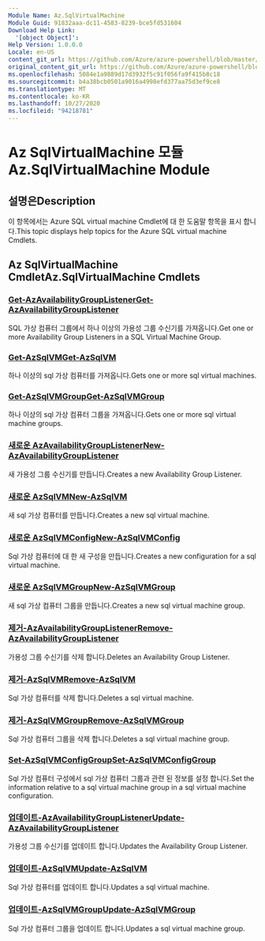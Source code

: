 ```yaml
---
Module Name: Az.SqlVirtualMachine
Module Guid: 91832aaa-dc11-4583-8239-bce5fd531604
Download Help Link:
  '[object Object]': 
Help Version: 1.0.0.0
Locale: en-US
content_git_url: https://github.com/Azure/azure-powershell/blob/master/src/SqlVirtualMachine/SqlVirtualMachine/help/Az.SqlVirtualMachine.md
original_content_git_url: https://github.com/Azure/azure-powershell/blob/master/src/SqlVirtualMachine/SqlVirtualMachine/help/Az.SqlVirtualMachine.md
ms.openlocfilehash: 5084e1a9889d17d3932f5c91f056fa9f415b8c18
ms.sourcegitcommit: b4a38bcb0501a9016a4998efd377aa75d3ef9ce8
ms.translationtype: MT
ms.contentlocale: ko-KR
ms.lasthandoff: 10/27/2020
ms.locfileid: "94218781"
---
```

# <span data-ttu-id="e8dee-101">Az SqlVirtualMachine 모듈</span><span class="sxs-lookup"><span data-stu-id="e8dee-101">Az.SqlVirtualMachine Module</span></span>
## <span data-ttu-id="e8dee-102">설명은</span><span class="sxs-lookup"><span data-stu-id="e8dee-102">Description</span></span>
<span data-ttu-id="e8dee-103">이 항목에서는 Azure SQL virtual machine Cmdlet에 대 한 도움말 항목을 표시 합니다.</span><span class="sxs-lookup"><span data-stu-id="e8dee-103">This topic displays help topics for the Azure SQL virtual machine Cmdlets.</span></span>

## <span data-ttu-id="e8dee-104">Az SqlVirtualMachine Cmdlet</span><span class="sxs-lookup"><span data-stu-id="e8dee-104">Az.SqlVirtualMachine Cmdlets</span></span>
### [<span data-ttu-id="e8dee-105">Get-AzAvailabilityGroupListener</span><span class="sxs-lookup"><span data-stu-id="e8dee-105">Get-AzAvailabilityGroupListener</span></span>](Get-AzAvailabilityGroupListener.md)
<span data-ttu-id="e8dee-106">SQL 가상 컴퓨터 그룹에서 하나 이상의 가용성 그룹 수신기를 가져옵니다.</span><span class="sxs-lookup"><span data-stu-id="e8dee-106">Get one or more Availability Group Listeners in a SQL Virtual Machine Group.</span></span>

### [<span data-ttu-id="e8dee-107">Get-AzSqlVM</span><span class="sxs-lookup"><span data-stu-id="e8dee-107">Get-AzSqlVM</span></span>](Get-AzSqlVM.md)
<span data-ttu-id="e8dee-108">하나 이상의 sql 가상 컴퓨터를 가져옵니다.</span><span class="sxs-lookup"><span data-stu-id="e8dee-108">Gets one or more sql virtual machines.</span></span>

### [<span data-ttu-id="e8dee-109">Get-AzSqlVMGroup</span><span class="sxs-lookup"><span data-stu-id="e8dee-109">Get-AzSqlVMGroup</span></span>](Get-AzSqlVMGroup.md)
<span data-ttu-id="e8dee-110">하나 이상의 sql 가상 컴퓨터 그룹을 가져옵니다.</span><span class="sxs-lookup"><span data-stu-id="e8dee-110">Gets one or more sql virtual machine groups.</span></span>

### [<span data-ttu-id="e8dee-111">새로운 AzAvailabilityGroupListener</span><span class="sxs-lookup"><span data-stu-id="e8dee-111">New-AzAvailabilityGroupListener</span></span>](New-AzAvailabilityGroupListener.md)
<span data-ttu-id="e8dee-112">새 가용성 그룹 수신기를 만듭니다.</span><span class="sxs-lookup"><span data-stu-id="e8dee-112">Creates a new Availability Group Listener.</span></span>

### [<span data-ttu-id="e8dee-113">새로운 AzSqlVM</span><span class="sxs-lookup"><span data-stu-id="e8dee-113">New-AzSqlVM</span></span>](New-AzSqlVM.md)
<span data-ttu-id="e8dee-114">새 sql 가상 컴퓨터를 만듭니다.</span><span class="sxs-lookup"><span data-stu-id="e8dee-114">Creates a new sql virtual machine.</span></span>

### [<span data-ttu-id="e8dee-115">새로운 AzSqlVMConfig</span><span class="sxs-lookup"><span data-stu-id="e8dee-115">New-AzSqlVMConfig</span></span>](New-AzSqlVMConfig.md)
<span data-ttu-id="e8dee-116">Sql 가상 컴퓨터에 대 한 새 구성을 만듭니다.</span><span class="sxs-lookup"><span data-stu-id="e8dee-116">Creates a new configuration for a sql virtual machine.</span></span>

### [<span data-ttu-id="e8dee-117">새로운 AzSqlVMGroup</span><span class="sxs-lookup"><span data-stu-id="e8dee-117">New-AzSqlVMGroup</span></span>](New-AzSqlVMGroup.md)
<span data-ttu-id="e8dee-118">새 sql 가상 컴퓨터 그룹을 만듭니다.</span><span class="sxs-lookup"><span data-stu-id="e8dee-118">Creates a new sql virtual machine group.</span></span>

### [<span data-ttu-id="e8dee-119">제거-AzAvailabilityGroupListener</span><span class="sxs-lookup"><span data-stu-id="e8dee-119">Remove-AzAvailabilityGroupListener</span></span>](Remove-AzAvailabilityGroupListener.md)
<span data-ttu-id="e8dee-120">가용성 그룹 수신기를 삭제 합니다.</span><span class="sxs-lookup"><span data-stu-id="e8dee-120">Deletes an Availability Group Listener.</span></span>

### [<span data-ttu-id="e8dee-121">제거-AzSqlVM</span><span class="sxs-lookup"><span data-stu-id="e8dee-121">Remove-AzSqlVM</span></span>](Remove-AzSqlVM.md)
<span data-ttu-id="e8dee-122">Sql 가상 컴퓨터를 삭제 합니다.</span><span class="sxs-lookup"><span data-stu-id="e8dee-122">Deletes a sql virtual machine.</span></span>

### [<span data-ttu-id="e8dee-123">제거-AzSqlVMGroup</span><span class="sxs-lookup"><span data-stu-id="e8dee-123">Remove-AzSqlVMGroup</span></span>](Remove-AzSqlVMGroup.md)
<span data-ttu-id="e8dee-124">Sql 가상 컴퓨터 그룹을 삭제 합니다.</span><span class="sxs-lookup"><span data-stu-id="e8dee-124">Deletes a sql virtual machine group.</span></span>

### [<span data-ttu-id="e8dee-125">Set-AzSqlVMConfigGroup</span><span class="sxs-lookup"><span data-stu-id="e8dee-125">Set-AzSqlVMConfigGroup</span></span>](Set-AzSqlVMConfigGroup.md)
<span data-ttu-id="e8dee-126">Sql 가상 컴퓨터 구성에서 sql 가상 컴퓨터 그룹과 관련 된 정보를 설정 합니다.</span><span class="sxs-lookup"><span data-stu-id="e8dee-126">Set the information relative to a sql virtual machine group in a sql virtual machine configuration.</span></span>

### [<span data-ttu-id="e8dee-127">업데이트-AzAvailabilityGroupListener</span><span class="sxs-lookup"><span data-stu-id="e8dee-127">Update-AzAvailabilityGroupListener</span></span>](Update-AzAvailabilityGroupListener.md)
<span data-ttu-id="e8dee-128">가용성 그룹 수신기를 업데이트 합니다.</span><span class="sxs-lookup"><span data-stu-id="e8dee-128">Updates the Availability Group Listener.</span></span>

### [<span data-ttu-id="e8dee-129">업데이트-AzSqlVM</span><span class="sxs-lookup"><span data-stu-id="e8dee-129">Update-AzSqlVM</span></span>](Update-AzSqlVM.md)
<span data-ttu-id="e8dee-130">Sql 가상 컴퓨터를 업데이트 합니다.</span><span class="sxs-lookup"><span data-stu-id="e8dee-130">Updates a sql virtual machine.</span></span>

### [<span data-ttu-id="e8dee-131">업데이트-AzSqlVMGroup</span><span class="sxs-lookup"><span data-stu-id="e8dee-131">Update-AzSqlVMGroup</span></span>](Update-AzSqlVMGroup.md)
<span data-ttu-id="e8dee-132">Sql 가상 컴퓨터 그룹을 업데이트 합니다.</span><span class="sxs-lookup"><span data-stu-id="e8dee-132">Updates a sql virtual machine group.</span></span>

